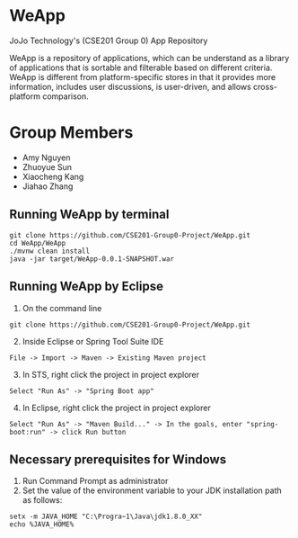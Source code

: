 # WeApp
JoJo Technology's (CSE201 Group 0) App Repository 

WeApp is a repository of applications, which can be understand as a library of applications that is sortable and filterable based on different criteria. 
WeApp is different from platform-specific stores in that it provides more information, includes user discussions, is user-driven, and allows cross-platform comparison.

# Group Members 
- Amy Nguyen 
- Zhuoyue Sun
- Xiaocheng Kang
- Jiahao Zhang

## Running WeApp by terminal

```
git clone https://github.com/CSE201-Group0-Project/WeApp.git
cd WeApp/WeApp
./mvnw clean install
java -jar target/WeApp-0.0.1-SNAPSHOT.war
```

## Running WeApp by Eclipse

1. On the command line 

```
git clone https://github.com/CSE201-Group0-Project/WeApp.git
```
2. Inside Eclipse or Spring Tool Suite IDE
```
File -> Import -> Maven -> Existing Maven project
```

3. In STS, right click the project in project explorer 
```
Select "Run As" -> "Spring Boot app"
```
4. In Eclipse, right click the project in project explorer 
```
Select "Run As" -> "Maven Build..." -> In the goals, enter "spring-boot:run" -> click Run button
```

## Necessary prerequisites for Windows
1. Run Command Prompt as administrator
2. Set the value of the environment variable to your JDK installation path as follows:
```
setx -m JAVA_HOME "C:\Progra~1\Java\jdk1.8.0_XX"
echo %JAVA_HOME%
```
